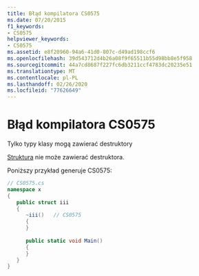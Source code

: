 ```yaml
---
title: Błąd kompilatora CS0575
ms.date: 07/20/2015
f1_keywords:
- CS0575
helpviewer_keywords:
- CS0575
ms.assetid: e8f20960-94a6-41d0-807c-d49ad198ccf6
ms.openlocfilehash: 39d543712d4b26a08f9f65511b55d98bb8e5f958
ms.sourcegitcommit: 44a7cd8687f227fc6db3211ccf4783dc20235e51
ms.translationtype: MT
ms.contentlocale: pl-PL
ms.lasthandoff: 02/26/2020
ms.locfileid: "77626649"
---
```

# <a name="compiler-error-cs0575"></a>Błąd kompilatora CS0575
Tylko typy klasy mogą zawierać destruktory  
  
 [Struktura](../language-reference/builtin-types/struct.md) nie może zawierać destruktora.  
  
 Poniższy przykład generuje CS0575:  
  
```csharp  
// CS0575.cs  
namespace x  
{  
   public struct iii  
   {  
      ~iii()   // CS0575  
      {  
      }  
  
      public static void Main()  
      {  
      }  
   }  
}  
```
